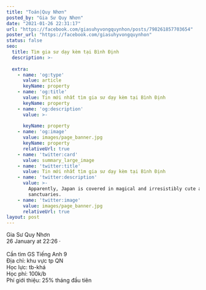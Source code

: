 ```yaml
---
title: "Toán|Quy Nhơn"
posted_by: "Gia Sư Quy Nhơn"
date: "2021-01-26 22:31:17"
url: "https://facebook.com/giasuhyvongquynhon/posts/798261857703654"
poster_url: "https://facebook.com/giasuhyvongquynhon"
status: false
seo:
  title: Tìm gia sư dạy kèm tại Bình Định
  description: >-
    
  extra:
    - name: 'og:type'
      value: article
      keyName: property
    - name: 'og:title'
      value: Tin mới nhất tìm gia sư dạy kèm tại Bình Định
      keyName: property
    - name: 'og:description'
      value: >-
        
      keyName: property
    - name: 'og:image'
      value: images/page_banner.jpg
      keyName: property
      relativeUrl: true
    - name: 'twitter:card'
      value: summary_large_image
    - name: 'twitter:title'
      value: Tin mới nhất tìm gia sư dạy kèm tại Bình Định
    - name: 'twitter:description'
      value: >-
        Apparently, Japan is covered in magical and irresistibly cute animal
        sanctuaries.
    - name: 'twitter:image'
      value: images/page_banner.jpg
      relativeUrl: true
layout: post
---
```

Gia Sư Quy Nhơn<br>26 January at 22:26 ·<br><br>Cần tìm GS Tiếng Anh 9<br>Địa chỉ: khu vực tp QN<br>Học lực: tb-khá<br>Học phí: 100k/b<br>Phí giới thiệu: 25% tháng đầu tiên
